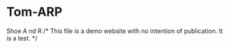 # Tom-ARP
Shoe A nd R
/* This file is a demo website with no intention of publication. 
It is a test. */
